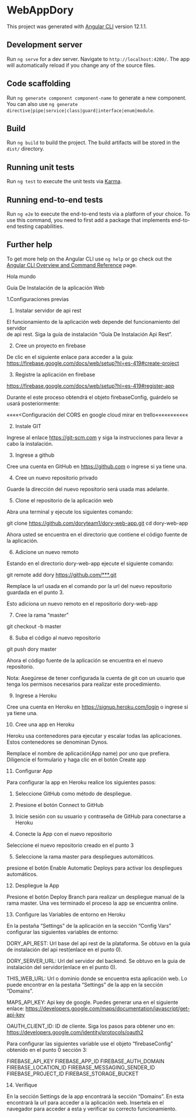 # WebAppDory

This project was generated with [Angular CLI](https://github.com/angular/angular-cli) version 12.1.1.

## Development server

Run `ng serve` for a dev server. Navigate to `http://localhost:4200/`. The app will automatically reload if you change any of the source files.

## Code scaffolding

Run `ng generate component component-name` to generate a new component. You can also use `ng generate directive|pipe|service|class|guard|interface|enum|module`.

## Build

Run `ng build` to build the project. The build artifacts will be stored in the `dist/` directory.

## Running unit tests

Run `ng test` to execute the unit tests via [Karma](https://karma-runner.github.io).

## Running end-to-end tests

Run `ng e2e` to execute the end-to-end tests via a platform of your choice. To use this command, you need to first add a package that implements end-to-end testing capabilities.

## Further help

To get more help on the Angular CLI use `ng help` or go check out the [Angular CLI Overview and Command Reference](https://angular.io/cli) page.

Hola mundo



Guía De Instalación de la aplicación Web

1.Configuraciones previas

1. Instalar servidor de api rest
	    
El funcionamiento de la aplicación web depende del funcionamiento del servidor        
de api rest. Siga la guía de instalación “Guía De Instalación Api Rest”.
            
2. Cree un proyecto en firebase
	 
De clic en el siguiente enlace para acceder a la guia:
https://firebase.google.com/docs/web/setup?hl=es-419#create-project

	
3. Registre la aplicación en firebase
	
https://firebase.google.com/docs/web/setup?hl=es-419#register-app

Durante el este proceso obtendrá el objeto firebaseConfig, guárdelo se usará posteriormente:



















««««<Configuración del CORS en google cloud mirar en trello«««««««««««


2. Instale GIT

Ingrese al enlace https://git-scm.com y siga la instrucciones para llevar a cabo la instalación.

3. Ingrese a github

Cree una cuenta en GitHub en https://github.com  o ingrese si ya tiene una.

4. Cree un nuevo repositorio privado


















 
Guarde la dirección del nuevo repositorio será usada mas adelante.



5. Clone el repositorio de la aplicación web

Abra una terminal y ejecute los siguientes comando:

git clone https://github.com/doryteam1/dory-web-app.git
cd dory-web-app

Ahora usted se encuentra en el directorio que contiene el código fuente de la aplicación.

6. Adicione un nuevo remoto

Estando en el directorio dory-web-app ejecute el siguiente comando:

git remote add dory https://github.com/***.git

Remplace la url usada en el comando por la url del nuevo repositorio guardada en el punto 3.

Esto adiciona un nuevo remoto en el repositorio dory-web-app


7. Cree la rama “master”

git checkout -b master 

8. Suba el código al nuevo repositorio

git push dory master

Ahora el código fuente de la aplicación se encuentra en el nuevo repositorio. 

Nota: Asegúrese de tener configurada la cuenta de git con un usuario que tenga los permisos necesarios para realizar este procedimiento.


9. Ingrese a Heroku

Cree una cuenta en Heroku en https://signup.heroku.com/login o ingrese si ya tiene una.


10. Cree una app en Heroku
 










Heroku usa contenedores para ejecutar y escalar todas las aplicaciones. Estos contenedores se denominan Dynos. 




Remplace el nombre de aplicación(App name) por uno que prefiera.
Diligencie el formulario y haga clic en el botón Create app















11. Configurar App 

Para configurar la app en Heroku realice los siguientes pasos:
	
1. Seleccione GitHub como método de despliegue.
	
		
2. Presione el botón Connect to GitHub

	









3. Inicie sesión con su usuario y contraseña de GitHub para conectarse a Heroku

4. Conecte la App con el nuevo repositorio

Seleccione el nuevo repositorio creado en el punto 3

5. Seleccione la rama master para despliegues automáticos.

 
presione el botón Enable Automatic Deploys para activar los despliegues automáticos.


12. Despliegue la App


Presione el botón Deploy Branch para realizar un despliegue manual de la rama master.
Una ves terminado el proceso la app se encuentra online.


13. Configure las Variables de entorno en Heroku


En la pestaña “Settings” de la aplicación en la sección “Config Vars” configurar  las siguientes variables de entorno:

DORY_API_REST: Url base del api rest de la plataforma. Se obtuvo en la guía de instalación del api rest(enlace en el punto 0).
 
DORY_SERVER_URL: Url del servidor del backend. Se obtuvo en la guia de instalación del servidor(enlace en el punto 0).

THIS_WEB_URL: Url o dominio donde se encuentra esta aplicación web. Lo puede encontrar en la pestaña “Settings” de la app en la sección “Domains”.

MAPS_API_KEY:  Api key de google. Puedes generar una en el siguiente enlace: https://developers.google.com/maps/documentation/javascript/get-api-key

OAUTH_CLIENT_ID: ID de cliente. Siga los pasos para obtener uno en: https://developers.google.com/identity/protocols/oauth2









Para configurar las siguientes variable use el objeto “firebaseConfig” obtenido en el punto 0 sección 3:

FIREBASE_API_KEY
FIREBASE_APP_ID
FIREBASE_AUTH_DOMAIN
FIREBASE_LOCATION_ID
FIREBASE_MESSAGING_SENDER_ID
FIREBASE_PROJECT_ID
FIREBASE_STORAGE_BUCKET

 
14. Verifique

 
En la sección Settings de la app encontrará la sección “Domains”. En esta encontrará la url para acceder a la aplicación web. Insertela en el navegador para acceder a esta y verificar su correcto funcionamiento.
